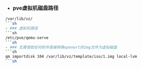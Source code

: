 - ### pve虚拟机磁盘路径
```sh 
/var/lib/vz/
```sh
- ### 虚拟机路径
```sh
/etc/pve/qemu-serve
```sh
- ### 无需借助任何软件直接转换openwrt的img文件为虚拟磁盘
```sh  
qm importdisk 104 /var/lib/vz/template/iso/1.img local-lvm
```sh
